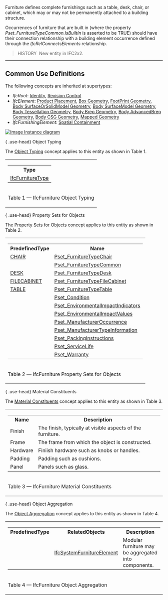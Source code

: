 ﻿Furniture defines complete furnishings such as a table, desk, chair, or cabinet, which may or may not be permanently attached to a building structure.

Occurrences of furniture that are built in (where the property _Pset_FurnitureTypeCommon.IsBuiltIn_ is asserted to be TRUE) should have their connection relationship with a building element occurrence defined through the _IfcRelConnectsElements_ relationship.

> HISTORY&nbsp; New entity in IFC2x2.

___
## Common Use Definitions
The following concepts are inherited at supertypes:

* _IfcRoot_: [Identity](../../templates/identity.htm), [Revision Control](../../templates/revision-control.htm)
* _IfcElement_: [Product Placement](../../templates/product-placement.htm), [Box Geometry](../../templates/box-geometry.htm), [FootPrint Geometry](../../templates/footprint-geometry.htm), [Body SurfaceOrSolidModel Geometry](../../templates/body-surfaceorsolidmodel-geometry.htm), [Body SurfaceModel Geometry](../../templates/body-surfacemodel-geometry.htm), [Body Tessellation Geometry](../../templates/body-tessellation-geometry.htm), [Body Brep Geometry](../../templates/body-brep-geometry.htm), [Body AdvancedBrep Geometry](../../templates/body-advancedbrep-geometry.htm), [Body CSG Geometry](../../templates/body-csg-geometry.htm), [Mapped Geometry](../../templates/mapped-geometry.htm)
* _IfcFurnishingElement_: [Spatial Containment](../../templates/spatial-containment.htm)

[![Image](../../../img/diagram.png)&nbsp;Instance diagram](../../../annex/annex-d/common-use-definitions/ifcfurniture.htm)

{ .use-head}
Object Typing

The [Object Typing](../../templates/object-typing.htm) concept applies to this entity as shown in Table 1.

<table>
<tr><td>
<table class="gridtable">
<tr><th><b>Type</b></th></tr>
<tr><td><a href="../../ifcsharedfacilitieselements/lexical/ifcfurnituretype.htm">IfcFurnitureType</a></td></tr>
</table>
</td></tr>
<tr><td><p class="table">Table 1 &mdash; IfcFurniture Object Typing</p></td></tr></table>

  
  
{ .use-head}
Property Sets for Objects

The [Property Sets for Objects](../../templates/property-sets-for-objects.htm) concept applies to this entity as shown in Table 2.

<table>
<tr><td>
<table class="gridtable">
<tr><th><b>PredefinedType</b></th><th><b>Name</b></th></tr>
<tr><td><a href="../../ifcsharedfacilitieselements/lexical/ifcfurnituretypeenum.htm">CHAIR</a></td><td><a href="../../psd/ifcsharedfacilitieselements/Pset_FurnitureTypeChair.xml">Pset_FurnitureTypeChair</a></td></tr>
<tr><td>&nbsp;</td><td><a href="../../psd/ifcsharedfacilitieselements/Pset_FurnitureTypeCommon.xml">Pset_FurnitureTypeCommon</a></td></tr>
<tr><td><a href="../../ifcsharedfacilitieselements/lexical/ifcfurnituretypeenum.htm">DESK</a></td><td><a href="../../psd/ifcsharedfacilitieselements/Pset_FurnitureTypeDesk.xml">Pset_FurnitureTypeDesk</a></td></tr>
<tr><td><a href="../../ifcsharedfacilitieselements/lexical/ifcfurnituretypeenum.htm">FILECABINET</a></td><td><a href="../../psd/ifcsharedfacilitieselements/Pset_FurnitureTypeFileCabinet.xml">Pset_FurnitureTypeFileCabinet</a></td></tr>
<tr><td><a href="../../ifcsharedfacilitieselements/lexical/ifcfurnituretypeenum.htm">TABLE</a></td><td><a href="../../psd/ifcsharedfacilitieselements/Pset_FurnitureTypeTable.xml">Pset_FurnitureTypeTable</a></td></tr>
<tr><td>&nbsp;</td><td><a href="../../psd/ifcsharedfacilitieselements/Pset_Condition.xml">Pset_Condition</a></td></tr>
<tr><td>&nbsp;</td><td><a href="../../psd/ifcproductextension/Pset_EnvironmentalImpactIndicators.xml">Pset_EnvironmentalImpactIndicators</a></td></tr>
<tr><td>&nbsp;</td><td><a href="../../psd/ifcproductextension/Pset_EnvironmentalImpactValues.xml">Pset_EnvironmentalImpactValues</a></td></tr>
<tr><td>&nbsp;</td><td><a href="../../psd/ifcsharedfacilitieselements/Pset_ManufacturerOccurrence.xml">Pset_ManufacturerOccurrence</a></td></tr>
<tr><td>&nbsp;</td><td><a href="../../psd/ifcsharedfacilitieselements/Pset_ManufacturerTypeInformation.xml">Pset_ManufacturerTypeInformation</a></td></tr>
<tr><td>&nbsp;</td><td><a href="../../psd/ifcsharedmgmtelements/Pset_PackingInstructions.xml">Pset_PackingInstructions</a></td></tr>
<tr><td>&nbsp;</td><td><a href="../../psd/ifcsharedfacilitieselements/Pset_ServiceLife.xml">Pset_ServiceLife</a></td></tr>
<tr><td>&nbsp;</td><td><a href="../../psd/ifcsharedfacilitieselements/Pset_Warranty.xml">Pset_Warranty</a></td></tr>
</table>
</td></tr>
<tr><td><p class="table">Table 2 &mdash; IfcFurniture Property Sets for Objects</p></td></tr></table>

  
  
{ .use-head}
Material Constituents

The [Material Constituents](../../templates/material-constituents.htm) concept applies to this entity as shown in Table 3.

<table>
<tr><td>
<table class="gridtable">
<tr><th><b>Name</b></th><th><b>Description</b></th></tr>
<tr><td>Finish</td><td>The finish, typically at visible aspects of the furniture.</td></tr>
<tr><td>Frame</td><td>The frame from which the object is constructed.</td></tr>
<tr><td>Hardware</td><td>Finiish hardware such as knobs or handles.</td></tr>
<tr><td>Padding</td><td>Padding such as cushions.</td></tr>
<tr><td>Panel</td><td>Panels such as glass.</td></tr>
</table>
</td></tr>
<tr><td><p class="table">Table 3 &mdash; IfcFurniture Material Constituents</p></td></tr></table>

  
  
{ .use-head}
Object Aggregation

The [Object Aggregation](../../templates/object-aggregation.htm) concept applies to this entity as shown in Table 4.

<table>
<tr><td>
<table class="gridtable">
<tr><th><b>PredefinedType</b></th><th><b>RelatedObjects</b></th><th><b>Description</b></th></tr>
<tr><td>&nbsp;</td><td><a href="../../ifcsharedfacilitieselements/lexical/ifcsystemfurnitureelement.htm">IfcSystemFurnitureElement</a></td><td>Modular furniture may be aggregated into components.</td></tr>
</table>
</td></tr>
<tr><td><p class="table">Table 4 &mdash; IfcFurniture Object Aggregation</p></td></tr></table>